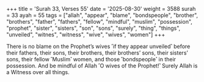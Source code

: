 +++
title = 'Surah 33, Verses 55'
date = '2025-08-30'
weight = 3588
surah = 33
ayah = 55
tags = ["allah", "appear", "blame", "bondspeople", "brother", "brothers", "father", "fathers", "fellow", "mindful", "muslim", "possession", "prophet", "sister", "sisters", "son", "sons", "surely", "thing", "things", "unveiled", "witnes", "witness", "wive", "wives", "women"]
+++

There is no blame on the Prophet’s wives ˹if they appear unveiled˺ before their fathers, their sons, their brothers, their brothers’ sons, their sisters’ sons, their fellow ˹Muslim˺ women, and those ˹bondspeople˺ in their possession. And be mindful of Allah ˹O wives of the Prophet!˺ Surely Allah is a Witness over all things.